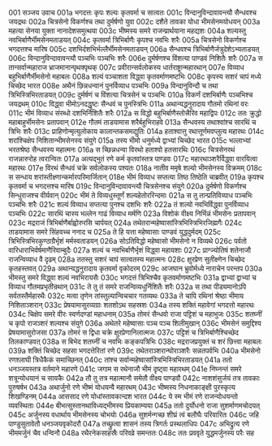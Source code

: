 001  सञ्जय उवाच
001a भगदत्तः कृपः शल्यः कृतवर्मा च सात्वतः
001c विन्दानुविन्दावावन्त्यौ सैन्धवश्च जयद्रथः
002a चित्रसेनो विकर्णश्च तथा दुर्मर्षणो युवा
002c दशैते तावका योधा भीमसेनमयोधयन्
003a महत्या सेनया युक्ता नानादेशसमुत्थया
003c भीष्मस्य समरे राजन्प्रार्थयाना महद्यशः
004a शल्यस्तु नवभिर्बाणैर्भीमसेनमताडयत्
004c कृतवर्मा त्रिभिर्बाणैः कृपश्च नवभिः शरैः
005a चित्रसेनो विकर्णश्च भगदत्तश्च मारिष
005c दशभिर्दशभिर्भल्लैर्भीमसेनमताडयन्
006a सैन्धवश्च त्रिभिर्बाणैर्जत्रुदेशेऽभ्यताडयत्
006c विन्दानुविन्दावावन्त्यौ पञ्चभिः पञ्चभिः शरैः
006e दुर्मर्षणश्च विंशत्या पाण्डवं निशितैः शरैः
007a स तान्सर्वान्महाराज भ्राजमानान्पृथक्पृथक्
007c प्रवीरान्सर्वलोकस्य धार्तराष्ट्रान्महारथान्
007e विव्याध बहुभिर्बाणैर्भीमसेनो महाबलः
008a शल्यं पञ्चाशता विद्ध्वा कृतवर्माणमष्टभिः
008c कृपस्य सशरं चापं मध्ये चिच्छेद भारत
008e अथैनं छिन्नधन्वानं पुनर्विव्याध पञ्चभिः
009a विन्दानुविन्दौ च तथा त्रिभिस्त्रिभिरताडयत्
009c दुर्मर्षणं च विंशत्या चित्रसेनं च पञ्चभिः
010a विकर्णं दशभिर्बाणैः पञ्चभिश्च जयद्रथम्
010c विद्ध्वा भीमोऽनदद्धृष्टः सैन्धवं च पुनस्त्रिभिः
011a अथान्यद्धनुरादाय गौतमो रथिनां वरः
011c भीमं विव्याध संरब्धो दशभिर्निशितैः शरैः
012a स विद्धो बहुभिर्बाणैस्तोत्त्रैरिव महाद्विपः
012c ततः क्रुद्धो महाबाहुर्भीमसेनः प्रतापवान्
012e गौतमं ताडयामास शरैर्बहुभिराहवे
013a सैन्धवस्य तथाश्वांश्च सारथिं च त्रिभिः शरैः
013c प्राहिणोन्मृत्युलोकाय कालान्तकसमद्युतिः
014a हताश्वात्तु रथात्तूर्णमवप्लुत्य महारथः
014c शरांश्चिक्षेप निशितान्भीमसेनस्य संयुगे
015a तस्य भीमो धनुर्मध्ये द्वाभ्यां चिच्छेद भारत
015c भल्लाभ्यां भरतश्रेष्ठ सैन्धवस्य महात्मनः
016a स च्छिन्नधन्वा विरथो हताश्वो हतसारथिः
016c चित्रसेनरथं राजन्नारुरोह त्वरान्वितः
017a अत्यद्भुतं रणे कर्म कृतवांस्तत्र पाण्डवः
017c महारथाञ्शरैर्विद्ध्वा वारयित्वा महारथः
017e विरथं सैन्धवं चक्रे सर्वलोकस्य पश्यतः
018a नातीव ममृषे शल्यो भीमसेनस्य विक्रमम्
018c स सन्धाय शरांस्तीक्ष्णान्कर्मारपरिमार्जितान्
018e भीमं विव्याध सप्तत्या तिष्ठ तिष्ठेति चाब्रवीत्
019a कृपश्च कृतवर्मा च भगदत्तश्च मारिष
019c विन्दानुविन्दावावन्त्यौ चित्रसेनश्च संयुगे
020a दुर्मर्षणो विकर्णश्च सिन्धुराजश्च वीर्यवान्
020c भीमं ते विव्यधुस्तूर्णं शल्यहेतोररिन्दमाः
021a स तु तान्प्रतिविव्याध पञ्चभिः पञ्चभिः शरैः
021c शल्यं विव्याध सप्तत्या पुनश्च दशभिः शरैः
022a तं शल्यो नवभिर्विद्ध्वा पुनर्विव्याध पञ्चभिः
022c सारथिं चास्य भल्लेन गाढं विव्याध मर्मणि
023a विशोकं वीक्ष्य निर्भिन्नं भीमसेनः प्रतापवान्
023c मद्रराजं त्रिभिर्बाणैर्बाह्वोरुरसि चार्पयत्
024a तथेतरान्महेष्वासांस्त्रिभिस्त्रिभिरजिह्मगैः
024c ताडयामास समरे सिंहवच्च ननाद च
025a ते हि यत्ता महेष्वासाः पाण्डवं युद्धदुर्मदम्
025c त्रिभिस्त्रिभिरकुण्ठाग्रैर्भृशं मर्मस्वताडयन्
026a सोऽतिविद्धो महेष्वासो भीमसेनो न विव्यथे
026c पर्वतो वारिधाराभिर्वर्षमाणैरिवाम्बुदैः
027a शल्यं च नवभिर्बाणैर्भृशं विद्ध्वा महायशाः
027c प्राग्ज्योतिषं शतेनाजौ राजन्विव्याध वै दृढम्
028a ततस्तु सशरं चापं सात्वतस्य महात्मनः
028c क्षुरप्रेण सुतीक्ष्णेन चिच्छेद कृतहस्तवत्
029a अथान्यद्धनुरादाय कृतवर्मा वृकोदरम्
029c आजघान भ्रुवोर्मध्ये नाराचेन परन्तप
030a भीमस्तु समरे विद्ध्वा शल्यं नवभिरायसैः
030c भगदत्तं त्रिभिश्चैव कृतवर्माणमष्टभिः
031a द्वाभ्यां द्वाभ्यां च विव्याध गौतमप्रभृतीन्रथान्
031c ते तु तं समरे राजन्विव्यधुर्निशितैः शरैः
032a स तथा पीड्यमानोऽपि सर्वतस्तैर्महारथैः
032c मत्वा तृणेन तांस्तुल्यान्विचचार गतव्यथः
033a ते चापि रथिनां श्रेष्ठा भीमाय निशिताञ्शरान्
033c प्रेषयामासुरव्यग्राः शतशोऽथ सहस्रशः
034a तस्य शक्तिं महावेगां भगदत्तो महारथः
034c चिक्षेप समरे वीरः स्वर्णदण्डां महाधनाम्
035a तोमरं सैन्धवो राजा पट्टिशं च महाभुजः
035c शतघ्नीं च कृपो राजञ्शरं शल्यश्च संयुगे
036a अथेतरे महेष्वासाः पञ्च पञ्च शिलीमुखान्
036c भीमसेनं समुद्दिश्य प्रेषयामासुरोजसा
037a तोमरं स द्विधा चक्रे क्षुरप्रेणानिलात्मजः
037c पट्टिशं च त्रिभिर्बाणैश्चिच्छेद तिलकाण्डवत्
038a स बिभेद शतघ्नीं च नवभिः कङ्कपत्रिभिः
038c मद्रराजप्रयुक्तं च शरं छित्त्वा महाबलः
039a शक्तिं चिच्छेद सहसा भगदत्तेरितां रणे
039c तथेतराञ्शरान्घोराञ्शरैः सन्नतपर्वभिः
040a भीमसेनो रणश्लाघी त्रिधैकैकं समाच्छिनत्
040c तांश्च सर्वान्महेष्वासांस्त्रिभिस्त्रिभिरताडयत्
041a ततो धनञ्जयस्तत्र वर्तमाने महारणे
041c जगाम स रथेनाजौ भीमं दृष्ट्वा महारथम्
041e निघ्नन्तं समरे शत्रून्योधयानं च सायकैः
042a तौ तु तत्र महात्मानौ समेतौ वीक्ष्य पाण्डवौ
042c नाशशंसुर्जयं तत्र तावकाः पुरुषर्षभ
043a अथार्जुनो रणे भीष्मं योधयन्वै महारथम्
043c भीष्मस्य निधनाकाङ्क्षी पुरस्कृत्य शिखण्डिनम्
044a आससाद रणे योधांस्तावकान्दश भारत
044c ये स्म भीमं रणे राजन्योधयन्तो व्यवस्थिताः
044e बीभत्सुस्तानथाविध्यद्भीमस्य प्रियकाम्यया
045a ततो दुर्योधनो राजा सुशर्माणमचोदयत्
045c अर्जुनस्य वधार्थाय भीमसेनस्य चोभयोः
046a सुशर्मन्गच्छ शीघ्रं त्वं बलौघैः परिवारितः
046c जहि पाण्डुसुतावेतौ धनञ्जयवृकोदरौ
047a तच्छ्रुत्वा शासनं तस्य त्रिगर्तः प्रस्थलाधिपः
047c अभिद्रुत्य रणे भीममर्जुनं चैव धन्विनौ
048a रथैरनेकसाहस्रैः परिवव्रे समन्ततः
048c ततः प्रववृते युद्धमर्जुनस्य परैः सह

